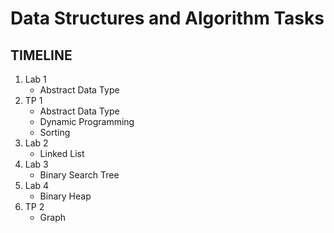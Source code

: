 # Data Structures and Algorithm Tasks 

## TIMELINE ##

1. Lab 1
    * Abstract Data Type
2. TP 1
    * Abstract Data Type
    * Dynamic Programming
    * Sorting
3. Lab 2
    * Linked List
4. Lab 3
    * Binary Search Tree
5. Lab 4
    * Binary Heap
6. TP 2
    * Graph